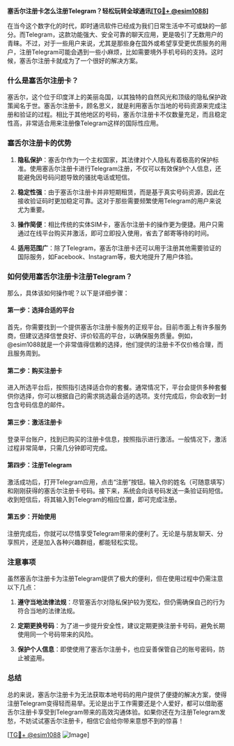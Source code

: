 **塞舌尔注册卡怎么注册Telegram？轻松玩转全球通讯[[TG💪+ @esim1088](https://t.me/s/esim1088)]**

在当今这个数字化的时代，即时通讯软件已经成为我们日常生活中不可或缺的一部分。而Telegram，这款功能强大、安全可靠的聊天应用，更是吸引了无数用户的青睐。不过，对于一些用户来说，尤其是那些身在国外或希望享受更优质服务的用户，注册Telegram可能会遇到一些小麻烦，比如需要境外手机号码的支持。这时候，塞舌尔注册卡就成为了一个很好的解决方案。

### 什么是塞舌尔注册卡？

塞舌尔，这个位于印度洋上的美丽岛国，以其独特的自然风光和顶级的隐私保护政策闻名于世。塞舌尔注册卡，顾名思义，就是利用塞舌尔当地的号码资源来完成注册和验证的过程。相比于其他地区的号码，塞舌尔注册卡不仅数量充足，而且稳定性高，非常适合用来注册像Telegram这样的国际性应用。

### 塞舌尔注册卡的优势

1. **隐私保护**：塞舌尔作为一个主权国家，其法律对个人隐私有着极高的保护标准。使用塞舌尔注册卡进行Telegram注册，不仅可以有效保护个人信息，还能避免因号码问题导致的骚扰电话或短信。

2. **稳定性强**：由于塞舌尔注册卡并非短期租赁，而是基于真实号码资源，因此在接收验证码时更加稳定可靠。这对于那些需要频繁使用Telegram的用户来说尤为重要。

3. **操作简便**：相比传统的实体SIM卡，塞舌尔注册卡的操作更为便捷。用户只需通过在线平台购买并激活，即可立即投入使用，省去了邮寄等待的时间。

4. **适用范围广**：除了Telegram，塞舌尔注册卡还可以用于注册其他需要验证的国际服务，如Facebook、Instagram等，极大地提升了用户体验。

### 如何使用塞舌尔注册卡注册Telegram？

那么，具体该如何操作呢？以下是详细步骤：

#### 第一步：选择合适的平台

首先，你需要找到一个提供塞舌尔注册卡服务的正规平台。目前市面上有许多服务商，但建议选择信誉良好、评价较高的平台，以确保服务质量。例如，@esim1088就是一个非常值得信赖的选择，他们提供的注册卡不仅价格合理，而且服务周到。

#### 第二步：购买注册卡

进入所选平台后，按照指引选择适合你的套餐。通常情况下，平台会提供多种套餐供你选择，你可以根据自己的需求挑选最合适的选项。支付完成后，你会收到一封包含号码信息的邮件。

#### 第三步：激活注册卡

登录平台账户，找到已购买的注册卡信息，按照指示进行激活。一般情况下，激活过程非常简单，只需几分钟即可完成。

#### 第四步：注册Telegram

激活成功后，打开Telegram应用，点击“注册”按钮。输入你的姓名（可随意填写）和刚刚获得的塞舌尔注册卡号码。接下来，系统会向该号码发送一条验证码短信。收到短信后，将其输入到Telegram的相应位置，即可完成注册。

#### 第五步：开始使用

注册完成后，你就可以尽情享受Telegram带来的便利了。无论是与朋友聊天、分享照片，还是加入各种兴趣群组，都能轻松实现。

### 注意事项

虽然塞舌尔注册卡为注册Telegram提供了极大的便利，但在使用过程中仍需注意以下几点：

1. **遵守当地法律法规**：尽管塞舌尔对隐私保护较为宽松，但仍需确保自己的行为符合当地的法律法规。

2. **定期更换号码**：为了进一步提升安全性，建议定期更换注册卡号码，避免长期使用同一个号码带来的风险。

3. **保护个人信息**：即使使用了塞舌尔注册卡，也应妥善保管自己的账号密码，防止被盗用。

### 总结

总的来说，塞舌尔注册卡为无法获取本地号码的用户提供了便捷的解决方案，使得注册Telegram变得轻而易举。无论是出于工作需要还是个人爱好，都可以借助塞舌尔注册卡享受到Telegram带来的高效沟通体验。如果你还在为注册Telegram发愁，不妨试试塞舌尔注册卡，相信它会给你带来意想不到的惊喜！

[[TG💪+ @esim1088](https://t.me/s/esim1088) ![Image](https://i.postimg.cc/4NQfJmqS/Snipaste-2025-05-13-00-14-12.png)]